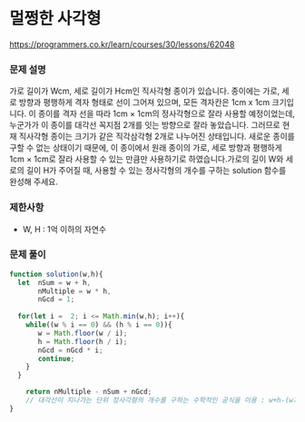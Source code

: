 # 멀쩡한 사각형

https://programmers.co.kr/learn/courses/30/lessons/62048

### 문제 설명

가로 길이가 Wcm, 세로 길이가 Hcm인 직사각형 종이가 있습니다. 종이에는 가로, 세로 방향과 평행하게 격자 형태로 선이 그어져 있으며, 모든 격자칸은 1cm x 1cm 크기입니다. 이 종이를 격자 선을 따라 1cm × 1cm의 정사각형으로 잘라 사용할 예정이었는데, 누군가가 이 종이를 대각선 꼭지점 2개를 잇는 방향으로 잘라 놓았습니다. 그러므로 현재 직사각형 종이는 크기가 같은 직각삼각형 2개로 나누어진 상태입니다. 새로운 종이를 구할 수 없는 상태이기 때문에, 이 종이에서 원래 종이의 가로, 세로 방향과 평행하게 1cm × 1cm로 잘라 사용할 수 있는 만큼만 사용하기로 하였습니다.가로의 길이 W와 세로의 길이 H가 주어질 때, 사용할 수 있는 정사각형의 개수를 구하는 solution 함수를 완성해 주세요.

### 제한사항

- W, H : 1억 이하의 자연수

### 문제 풀이

```jsx
function solution(w,h){
  let  nSum = w + h,
       nMultiple = w * h,
       nGcd = 1;
  
  for(let i =  2; i <= Math.min(w,h); i++){
    while((w % i == 0) && (h % i == 0)){
       w = Math.floor(w / i); 
       h = Math.floor(h / i);
       nGcd = nGcd * i;
       continue;
    }
  }

	return nMultiple - nSum + nGcd;
	// 대각선이 지나가는 단위 정사각형의 개수를 구하는 수학적인 공식을 이용 : w+h-(w과h의 최대공약수)
}
```
